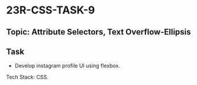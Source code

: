 # 23R-CSS-TASK-9

## Topic: Attribute Selectors, Text Overflow-Ellipsis

## Task

* Develop instagram profile UI using flexbox.

Tech Stack: CSS.
